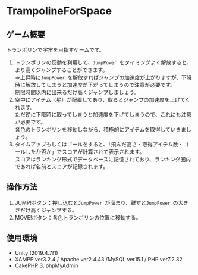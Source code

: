 # TrampolineForSpace


## ゲーム概要
トランポリンで宇宙を目指すゲームです。

1. トランポリンの反動を利用して、`JumpPower `をタイミングよく解放すると、より高くジャンプすることができます。  
⇒上昇時に`JumpPower `を解放すればジャンプの加速度が上がりますが、下降時に解放してしまうと加速度が下がってしまうので注意が必要です。  
制限時間以内に出来るだけ高くジャンプしましょう。
1. 空中にアイテム（星）が配置してあり、取るとジャンプの加速度を上げてくれます。  
ただ逆に下降時に取ってしまうと加速度を下げてしまうので、これにも注意が必要です。  
各色のトランポリンを移動しながら、積極的にアイテムを取得していきましょう。
1. タイムアップもしくはゴールをすると、「飛んだ高さ・取得アイテム数・ゴールしたか否か」でスコアが計算されて表示されます。  
スコアはランキング形式でデータベースに記憶されており、ランキング圏内であれば名前とスコアが記録されます。

## 操作方法
1. JUMP!ボタン：押し込むと`JumpPower `が溜まり、離すと`JumpPower `の大きさだけ高くジャンプする。
1. MOVE!ボタン：各色トランポリンの位置に移動する。

## 使用環境
- Unity (2019.4.7f1)
- XAMPP ver3.2.4 / Apache ver2.4.43 /MySQL ver15.1 / PHP ver7.2.32
- CakePHP 3, phpMyAdmin